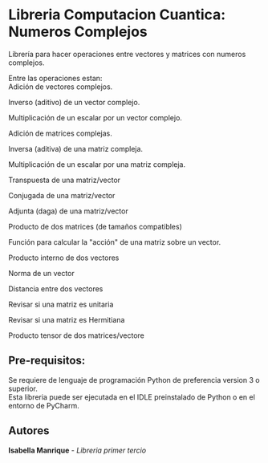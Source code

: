 # Libreria Computacion Cuantica: Numeros Complejos
Librería para hacer operaciones entre vectores y matrices con numeros complejos.  

Entre las operaciones estan:  
Adición de vectores complejos.

Inverso (aditivo) de un vector complejo.

Multiplicación de un escalar por un vector complejo.

Adición de matrices complejas.

Inversa (aditiva) de una matriz compleja.

Multiplicación de un escalar por una matriz compleja.

Transpuesta de una matriz/vector

Conjugada de una matriz/vector

Adjunta (daga) de una matriz/vector

Producto de dos matrices (de tamaños compatibles)

Función para calcular la "acción" de una matriz sobre un vector.

Producto interno de dos vectores

Norma de un vector

Distancia entre dos vectores

Revisar si una matriz es unitaria

Revisar si una matriz es Hermitiana

Producto tensor de dos matrices/vectore 

## Pre-requisitos: 
Se requiere de lenguaje de programación Python de preferencia version 3 o superior.  
Esta libreria puede ser ejecutada en el IDLE preinstalado de Python o en el entorno de PyCharm.

## Autores

**Isabella Manrique** - _Libreria primer tercio_